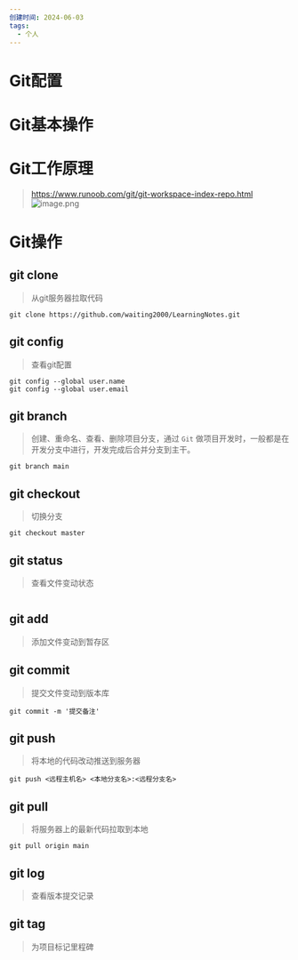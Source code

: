 ```yaml
---
创建时间: 2024-06-03
tags:
  - 个人
---
```

# Git配置
# Git基本操作
# Git工作原理
>https://www.runoob.com/git/git-workspace-index-repo.html
![image.png](https://saveattachment.oss-cn-shanghai.aliyuncs.com/saveImages/202406071055327.png)
# Git操作
## git clone
>从git服务器拉取代码

```shell
git clone https://github.com/waiting2000/LearningNotes.git
```

## git config
>查看git配置

```shell
git config --global user.name 
git config --global user.email
```
## git branch
>创建、重命名、查看、删除项目分支，通过 `Git` 做项目开发时，一般都是在开发分支中进行，开发完成后合并分支到主干。

```shell
git branch main
```
## git checkout
>切换分支

```shell
git checkout master
```
## git status
>查看文件变动状态

```shell

```
## git add
>添加文件变动到暂存区
## git commit
>提交文件变动到版本库

```shell
git commit -m '提交备注'
```
## git push
>将本地的代码改动推送到服务器

```shell
git push <远程主机名> <本地分支名>:<远程分支名>
```
## git pull
>将服务器上的最新代码拉取到本地

```shell
git pull origin main
```
## git log
>查看版本提交记录
## git tag
>为项目标记里程碑



